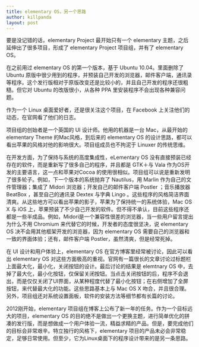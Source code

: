 ```yaml
---
title: elementary OS，另一个思路
author: killpanda
layout: post
---
```


要是没记错的话，elementary Project 最开始只有一个 elementary 主题，之后延伸出了很多项目，形成了 elementary Project 项目组，并有了 elementary OS。

在之前用过 elementary OS 的第一个版本，基于 Ubuntu 10.04。里面删除了 Ubuntu 原版中很少用到的程序，并预装自己开发的浏览器，邮件客户端，通讯录等程序。这个发行版相对于原版改变还是比较小的，并且自己开发的程序还很粗糙。但它对 Ubuntu 的改版很小，从各种 PPA 里安装程序不会出现各种兼容问题。

作为一个 Linux 桌面爱好者，还是很关注这个项目，在 Facebook 上关注他们的动态，在官网看了他们的日志。

项目组的创始者是一个英国的 UI 设计师。他用的机器是一台 Mac，从最开始的 elementary Theme 的Mac风格，到后来的 elementary OS 的设计思路，都可以看出苹果的风格对他的影响很大。项目组成员也不拘泥于 Linuxer 的传统思维。

在开发方面，为了保持与系统的高度集成性，eLementary OS 没有直接预装已经存在的软件，而是重新写了很多自己的程序，并且都是 GTK＋与 Vala 作为OS开发的主要语言，这一点和苹果对Cocoa 的使用很相似。项目组可以说是重新发明了很多轮子。例如，下一个版本的系统抛弃了 Nautilus，用 Marlin 作为自己的文件管理器；集成了 Midori 浏览器；开发自己的邮件客户端 Postler ；音乐播放器 BeatBox ，甚至自己的通讯录 Dextex 与字典 Lingo 。这些程序的风格简洁界面清爽。从这些地方可以看出苹果的影子，苹果为了保持统一的系统体验，Mac OS X 与 iOS 上，苹果预装了不少自己开发的软件。但不得不承认，目前这些程序还都是一些半成品。例如，Midori是一个兼容性很差的浏览器，当一些用户留言提出为什么不用 Chromium 来代替它的时候，开发者的态度很坚决，说 elementary OS 决不会用其他框架开发的浏览器，因为 elementary OS 需要自己的浏览器和一致的界面体验；还有，邮件客户端 Postler，虽然清爽，但是经常死掉。

在 UI 设计和用户体验上，elementary OS 在官方博客里经常被讨论，因此可以看出 elementary OS 对这些方面极高的重视。官网有一篇很长的文章讨论过标题栏上面最大化，最小化，关闭按钮的设计。最后讨论的结果是 elemtnary OS 中，去掉了最大化，最小化按钮，仅保留关闭按钮。当点击关闭按钮的后，程序不会退出，而是仅仅关闭了UI界面，从某种程度代替了最小化按钮；在右侧增加了全屏按钮，来代替最大化的功能。这些思路基本上与 Mac OS X 吻合，并且很合理。另外，项目组还对系统设置面板，软件的安装方法等细节都有长篇的讨论。

2012刚开始，elementary 项目组在博客上公布了新一年的任务。作为一个目标远大的项目，elementary OS 的目的绝不是做出一个更换主题，进行简单优化的拼凑的发行版，而是想做成一个用户体验一流，精益求精的产品。但是，要完成他们的目标会非常艰辛。特立独行的风格下，elementary 项目的产品未必会非常稳定，足够日常使用。但至少，它为Linux桌面下的程序设计带来的是另一条思路。
